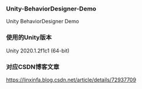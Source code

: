 ### Unity-BehaviorDesigner-Demo
Unity BehaviorDesigner Demo
### 使用的Unity版本
Unity 2020.1.2f1c1 (64-bit)
### 对应CSDN博客文章
https://linxinfa.blog.csdn.net/article/details/72937709
